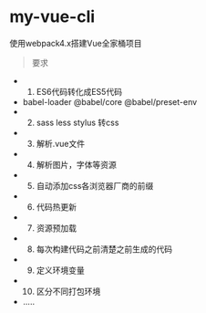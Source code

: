 # my-vue-cli
使用webpack4.x搭建Vue全家桶项目

> 要求
- 1. ES6代码转化成ES5代码
- babel-loader @babel/core @babel/preset-env
- 2. sass less stylus 转css
- 3. 解析.vue文件
- 4. 解析图片，字体等资源
- 5. 自动添加css各浏览器厂商的前缀
- 6. 代码热更新
- 7. 资源预加载
- 8. 每次构建代码之前清楚之前生成的代码
- 9. 定义环境变量
- 10. 区分不同打包环境
- .....